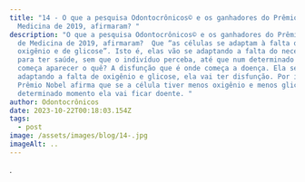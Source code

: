 ```yaml
---
title: "14 - O que a pesquisa Odontocrônicos© e os ganhadores do Prêmio Nobel de
  Medicina de 2019, afirmaram? "
description: "O que a pesquisa Odontocrônicos© e os ganhadores do Prêmio Nobel
  de Medicina de 2019, afirmaram?  Que “as células se adaptam à falta de
  oxigênio e de glicose”. Isto é, elas vão se adaptando a falta do necessário
  para ter saúde, sem que o indivíduo perceba, até que num determinado momento
  começa aparecer o quê? A disfunção que é onde começa a doença. Ela se
  adaptando a falta de oxigênio e glicose, ela vai ter disfunção. Por isso que o
  Prêmio Nobel afirma que se a célula tiver menos oxigênio e menos glicose, num
  determinado momento ela vai ficar doente. "
author: Odontocrônicos
date: 2023-10-22T00:18:03.154Z
tags:
  - post
image: /assets/images/blog/14-.jpg
imageAlt: ..
---
```

.
